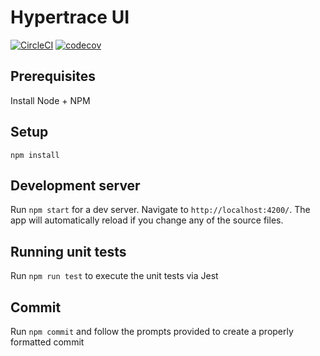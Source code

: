 # Hypertrace UI

[![CircleCI](https://circleci.com/gh/hypertrace/hypertrace-ui.svg?style=shield)](https://circleci.com/gh/hypertrace/hypertrace-ui)
[![codecov](https://codecov.io/gh/hypertrace/hypertrace-ui/branch/master/graph/badge.svg)](https://codecov.io/gh/hypertrace/hypertrace-ui)

## Prerequisites

Install Node + NPM

## Setup

`npm install`

## Development server

Run `npm start` for a dev server. Navigate to `http://localhost:4200/`. The app will automatically reload if you change any of the source files.

## Running unit tests

Run `npm run test` to execute the unit tests via Jest

## Commit

Run `npm commit` and follow the prompts provided to create a properly formatted commit
